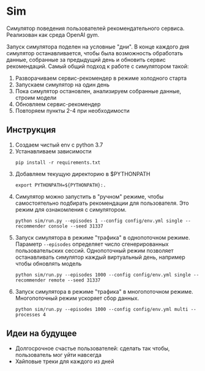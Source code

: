 # Sim

Симулятор поведения пользователей рекомендательного сервиса.
Реализован как среда OpenAI gym.

Запуск симулятора поделен на условные "дни".
В конце каждого дня симулятор останавливается, чтобы была возможность обработать данные, собранные за предыдущий день и обновить сервис рекомендаций.
Самый общий подход к работе с симулятором такой:
1. Разворачиваем сервис-рекомендер в режиме холодного старта
2. Запускаем симулятор на один день
3. Пока симулятор остановлен, анализируем собранные данные, строим модели 
4. Обновляем сервис-рекомендер
5. Повторяем пункты 2-4 при необходимости

## Инструкция

1. Создаем чистый env с python 3.7
2. Устанавливаем зависимости
   ```
   pip install -r requirements.txt
   ``` 
3. Добавляем текущую директорию в $PYTHONPATH
   ```
   export PYTHONPATH=${PYTHONPATH}:.
   ```
4. Симулятор можно запустить в "ручном" режиме, чтобы самостоятельно подбирать рекомендации для пользователя. 
   Это режим для ознакомления с симулятором.
   ```
   python sim/run.py --episodes 1 --config config/env.yml single --recommender console --seed 31337
   ```
5. Запуск симулятора в режиме "трафика" в однопоточном режиме.
   Параметр `--episodes` определяет число сгенерированных пользовательских сессий.
   Однопоточный режим позволяет останавливать симулятор каждый виртуальный день, например чтобы обновлять модель
   ```
   python sim/run.py --episodes 1000 --config config/env.yml single --recommender remote --seed 31337 
   ```
6. Запуск симулятора в режиме "трафика" в многопоточном режиме.
   Многопоточный режим ускоряет сбор данных.
   ```
   python sim/run.py --episodes 1000 --config config/env.yml multi --processes 4
   ```   
   
## Идеи на будущее

- Долгосрочное счастье пользователей: сделать так чтобы, пользователь мог уйти навсегда
- Хайповые треки для каждого из дней
